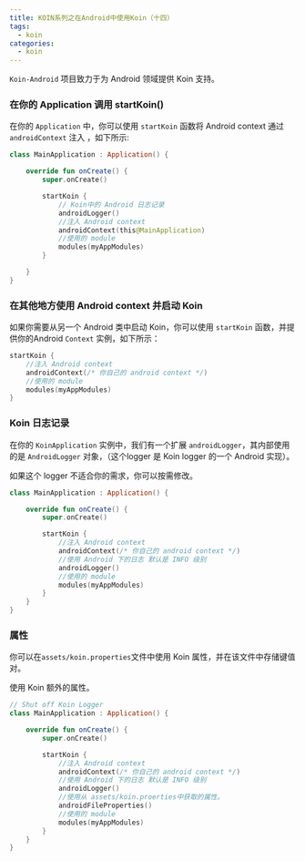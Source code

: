 ```yaml
---
title: KOIN系列之在Android中使用Koin（十四）
tags:
  - koin
categories:
  - koin
---
```


`Koin-Android` 项目致力于为 Android 领域提供 Koin 支持。

### 在你的 Application 调用 startKoin()

在你的 `Application` 中，你可以使用 `startKoin` 函数将 Android context 通过 `androidContext` 注入 ，如下所示:

```kotlin
class MainApplication : Application() {

    override fun onCreate() {
        super.onCreate()

        startKoin {
            // Koin中的 Android 日志记录
            androidLogger()
            //注入 Android context
            androidContext(this@MainApplication)
            //使用的 module
            modules(myAppModules)
        }

    }
}
```

### 在其他地方使用 Android context 并启动 Koin

如果你需要从另一个 Android 类中启动 Koin，你可以使用 `startKoin` 函数，并提供你的Android `Context` 实例，如下所示：

```kotlin
startKoin {
    //注入 Android context
    androidContext(/* 你自己的 android context */)
    //使用的 module
    modules(myAppModules)
}
```

### Koin 日志记录

在你的 `KoinApplication` 实例中，我们有一个扩展 `androidLogger`，其内部使用的是 `AndroidLogger` 对象，（这个logger 是 Koin logger 的一个 Android 实现）。

如果这个 logger 不适合你的需求，你可以按需修改。

```kotlin
class MainApplication : Application() {

    override fun onCreate() {
        super.onCreate()

        startKoin {
            //注入 Android context
            androidContext(/* 你自己的 android context */)
            //使用 Android 下的日志 默认是 INFO 级别
            androidLogger()
            //使用的 module
            modules(myAppModules)
        }
    }
}
```

### 属性

你可以在`assets/koin.properties`文件中使用 Koin 属性，并在该文件中存储键值对。

使用 Koin 额外的属性。

```kotlin
// Shut off Koin Logger
class MainApplication : Application() {

    override fun onCreate() {
        super.onCreate()

        startKoin {
            //注入 Android context
            androidContext(/* 你自己的 android context */)
            //使用 Android 下的日志 默认是 INFO 级别
            androidLogger()
            //使用从 assets/koin.proerties中获取的属性。
            androidFileProperties()
            //使用的 module
            modules(myAppModules)
        }
    }
}

```
